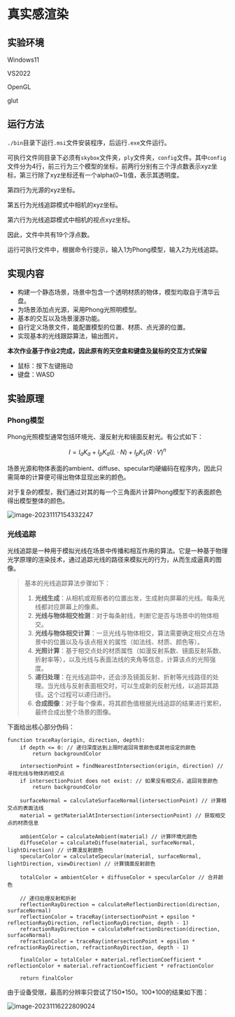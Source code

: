 # 真实感渲染

## 实验环境

Windows11

VS2022

OpenGL

glut



## 运行方法

`./bin`目录下运行`.msi`文件安装程序，后运行`.exe`文件运行。

可执行文件同目录下必须有`skybox`文件夹，`ply`文件夹，`config`文件。其中`config`文件分为4行，前三行为三个模型的坐标，前两行分别有三个浮点数表示xyz坐标，第三行除了xyz坐标还有一个alpha(0~1)值，表示其透明度。

第四行为光源的xyz坐标。

第五行为光线追踪模式中相机的xyz坐标。

第六行为光线追踪模式中相机的视点xyz坐标。

因此，文件中共有19个浮点数。

运行可执行文件中，根据命令行提示，输入1为Phong模型，输入2为光线追踪。



## 实现内容

- 构建一个静态场景，场景中包含一个透明材质的物体，模型均取自于清华云盘。
- 为场景添加点光源，采用Phong光照明模型。
- 基本的交互以及场景漫游功能。
- 自行定义场景文件，能配置模型的位置、材质、点光源的位置。
- 实现基本的光线跟踪算法，输出图片。

**本次作业基于作业2完成，因此原有的天空盒和键盘及鼠标的交互方式保留**

+ 鼠标：按下左键拖动
+ 键盘：WASD



## 实验原理

### Phong模型

Phong光照模型通常包括环境光、漫反射光和镜面反射光。有公式如下：

$$ I = I_aK_a + I_pK_d(L·N) + I_pK_s(R·V)^n$$

场景光源和物体表面的ambient、diffuse、specular均硬编码在程序内，因此只需简单的计算便可得出物体显现出来的颜色。

对于复杂的模型，我们通过对其的每一个三角面片计算Phong模型下的表面颜色得出模型整体的颜色。

![image-20231117154332247](C:\Users\rjw20\AppData\Roaming\Typora\typora-user-images\image-20231117154332247.png)



### 光线追踪

光线追踪是一种用于模拟光线在场景中传播和相互作用的算法。它是一种基于物理光学原理的渲染技术，通过追踪光线的路径来模拟光的行为，从而生成逼真的图像。

> 基本的光线追踪算法步骤如下：
>
> 1. **光线生成**：从相机或观察者的位置出发，生成射向屏幕的光线。每条光线都对应屏幕上的像素。
> 2. **光线与物体相交检测**：对于每条射线，判断它是否与场景中的物体相交。
> 3. **光线与物体相交计算**：一旦光线与物体相交，算法需要确定相交点在场景中的位置以及与该点相关的属性（如法线、材质、颜色等）。
> 4. **光照计算**：基于相交点处的材质属性（如漫反射系数、镜面反射系数、折射率等），以及光线与表面法线的夹角等信息，计算该点的光照强度。
> 5. **递归处理**：在光线追踪中，还会涉及镜面反射、折射等光线路径的处理。当光线与反射表面相交时，可以生成新的反射光线，以追踪其路径。这个过程可以递归进行。
> 6. **合成图像**：对于每个像素，将其颜色值根据光线追踪的结果进行累积，最终合成出整个场景的图像。

下面给出核心部分伪码：

```
function traceRay(origin, direction, depth):
    if depth <= 0: // 递归深度达到上限时返回背景颜色或其他设定的颜色
        return backgroundColor

    intersectionPoint = findNearestIntersection(origin, direction) // 寻找光线与物体的相交点
    if intersectionPoint does not exist: // 如果没有相交点，返回背景颜色
        return backgroundColor

    surfaceNormal = calculateSurfaceNormal(intersectionPoint) // 计算相交点的表面法线
    material = getMaterialAtIntersection(intersectionPoint) // 获取相交点的材质信息

    ambientColor = calculateAmbient(material) // 计算环境光颜色
    diffuseColor = calculateDiffuse(material, surfaceNormal, lightDirection) // 计算漫反射颜色
    specularColor = calculateSpecular(material, surfaceNormal, lightDirection, viewDirection) // 计算镜面反射颜色

    totalColor = ambientColor + diffuseColor + specularColor // 合并颜色

    // 递归处理反射和折射
    reflectionRayDirection = calculateReflectionDirection(direction, surfaceNormal)
    reflectionColor = traceRay(intersectionPoint + epsilon * reflectionRayDirection, reflectionRayDirection, depth - 1)
    refractionRayDirection = calculateRefractionDirection(direction, surfaceNormal)
    refractionColor = traceRay(intersectionPoint + epsilon * refractionRayDirection, refractionRayDirection, depth - 1)

    finalColor = totalColor + material.reflectionCoefficient * reflectionColor + material.refractionCoefficient * refractionColor

    return finalColor

```

由于设备受限，最高的分辨率只尝试了150\*150。100\*100的结果如下图：

![image-20231116222809024](C:\Users\rjw20\AppData\Roaming\Typora\typora-user-images\image-20231116222809024.png)